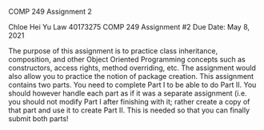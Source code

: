 COMP 249 Assignment 2

Chloe Hei Yu Law
40173275
COMP 249 Assignment #2
Due Date: May 8, 2021

The purpose of this assignment is to practice class inheritance, composition, and other Object
Oriented Programming concepts such as constructors, access rights, method overriding, etc. The assignment
would also allow you to practice the notion of package creation. This assignment contains two parts. You
need to complete Part I to be able to do Part II. You should however handle each part as if it was a separate
assignment (i.e. you should not modify Part I after finishing with it; rather create a copy of that part and
use it to create Part II. This is needed so that you can finally submit both parts! 
